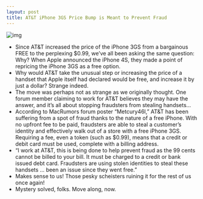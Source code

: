 ```yaml
---
layout: post
title: AT&T iPhone 3GS Price Bump is Meant to Prevent Fraud
---
```

![img](http://media.idownloadblog.com/wp-content/uploads/2011/11/iphone-3gs.png)
* Since AT&T increased the price of the iPhone 3GS from a bargainous FREE to the perplexing $0.99, we’ve all been asking the same question: Why? When Apple announced the iPhone 4S, they made a point of repricing the iPhone 3GS as a free option.
* Why would AT&T take the unusual step or increasing the price of a handset that Apple itself had declared would be free, and increase it by just a dollar? Strange indeed.
* The move was perhaps not as strange as we originally thought. One forum member claiming to work for AT&T believes they may have the answer, and it’s all about stopping fraudsters from stealing handsets…
* According to MacRumors forum poster “Metcury46l,” AT&T has been suffering from a spot of fraud thanks to the nature of a free iPhone. With no upfront fee to be paid, fraudsters are able to steal a customer’s identity and effectively walk out of a store with a free iPhone 3GS. Requiring a fee, even a token (such as $0.99), means that a credit or debit card must be used, complete with a billing address.
* “I work at AT&T, this is being done to help prevent fraud as the 99 cents cannot be billed to your bill. It must be charged to a credit or bank issued debt card. Fraudsters are using stolen identities to steal these handsets … been an issue since they went free.”
* Makes sense to us! Those pesky scheisters ruining it for the rest of us once again!
* Mystery solved, folks. Move along, now.

